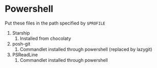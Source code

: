 
# Powershell
Put these files in the path specified by `$PROFILE`


1. Starship
   1. Installed from chocolaty
2. posh-git 
   1. Commandlet installed through powershell (replaced by lazygit) 
3. PSReadLine
   1. Commandlet installed through powershell